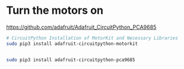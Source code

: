 # Turn the motors on


https://github.com/adafruit/Adafruit_CircuitPython_PCA9685

``` bash
# CircuitPython Installation of MotorKit and Necessary Libraries
sudo pip3 install adafruit-circuitpython-motorkit


sudo pip3 install adafruit-circuitpython-pca9685
```